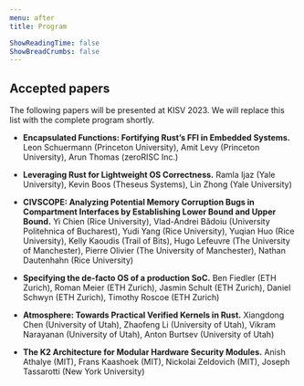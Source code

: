 ```yaml
---
menu: after
title: Program

ShowReadingTime: false
ShowBreadCrumbs: false
---
```


## Accepted papers

The following papers will be presented at KISV 2023. We will replace this list
with the complete program shortly.

* **Encapsulated Functions: Fortifying Rust’s FFI in Embedded Systems.** Leon
  Schuermann (Princeton University), Amit Levy (Princeton University), Arun
  Thomas (zeroRISC Inc.)

* **Leveraging Rust for Lightweight OS Correctness.** Ramla Ijaz (Yale
  University), Kevin Boos (Theseus Systems), Lin Zhong (Yale University)

* **CIVSCOPE: Analyzing Potential Memory Corruption Bugs in Compartment
  Interfaces by Establishing Lower Bound and Upper Bound.**
  Yi Chien (Rice University), Vlad-Andrei Bădoiu (University Politehnica of
  Bucharest), Yudi Yang (Rice University), Yuqian Huo (Rice University), Kelly
  Kaoudis (Trail of Bits), Hugo Lefeuvre (The University of Manchester), Pierre
  Olivier (The University of Manchester), Nathan Dautenhahn (Rice University)

* **Specifying the de-facto OS of a production SoC.** Ben Fiedler (ETH Zurich),
  Roman Meier (ETH Zurich), Jasmin Schult (ETH Zurich), Daniel Schwyn (ETH
  Zurich), Timothy Roscoe (ETH Zurich)

* **Atmosphere: Towards Practical Verified Kernels in Rust.** Xiangdong Chen
  (University of Utah), Zhaofeng Li (University of Utah), Vikram Narayanan
  (University of Utah), Anton Burtsev (University of Utah)

* **The K2 Architecture for Modular Hardware Security Modules.** Anish Athalye
  (MIT), Frans Kaashoek (MIT), Nickolai Zeldovich (MIT), Joseph Tassarotti (New
  York University)

